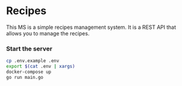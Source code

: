 # Recipes

This MS is a simple recipes management system. It is a REST API that allows you to manage the recipes.

### Start the server

```bash
cp .env.example .env
export $(cat .env | xargs)
docker-compose up
go run main.go
```
